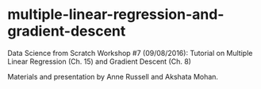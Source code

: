 # multiple-linear-regression-and-gradient-descent
Data Science from Scratch Workshop #7 (09/08/2016): Tutorial on Multiple Linear Regression (Ch. 15) and Gradient Descent (Ch. 8)

Materials and presentation by Anne Russell and Akshata Mohan.
